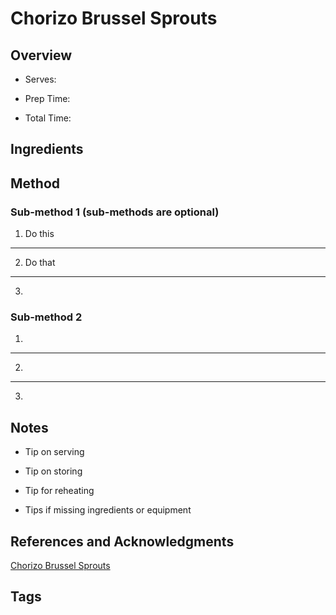 # Chorizo Brussel Sprouts

## Overview

- Serves:

- Prep Time:

- Total Time:

## Ingredients



## Method

### Sub-method 1 (sub-methods are optional)

1. Do this
---
2. Do that
---
3.

### Sub-method 2

1.
---
2.
---
3.

## Notes

- Tip on serving

- Tip on storing

- Tip for reheating

- Tips if missing ingredients or equipment

## References and Acknowledgments

[Chorizo Brussel Sprouts](https://www.reddit.com/r/GifRecipes/comments/e3cvu6/chorizo_brussel_sprouts/)

## Tags


